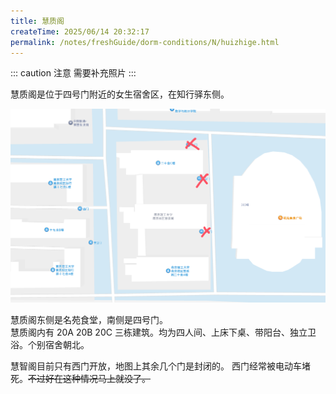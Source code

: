 ```yaml
---
title: 慧质阁
createTime: 2025/06/14 20:32:17
permalink: /notes/freshGuide/dorm-conditions/N/huizhige.html
---
```

::: caution 注意
需要补充照片
:::

慧质阁是位于四号门附近的女生宿舍区，在知行驿东侧。

![慧质阁](../static/HuiZhiGe/1.png)

慧质阁东侧是名苑食堂，南侧是四号门。  
慧质阁内有 20A 20B 20C 三栋建筑。均为四人间、上床下桌、带阳台、独立卫浴。个别宿舍朝北。  


慧智阁目前只有西门开放，地图上其余几个门是封闭的。
西门经常被电动车堵死。~~不过好在这种情况马上就没了。~~
